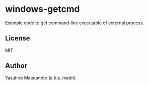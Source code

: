 # windows-getcmd

Example code to get command-line executable of external process.

## License

MIT

## Author

Yasuhiro Matsumoto (a.k.a. mattn)
